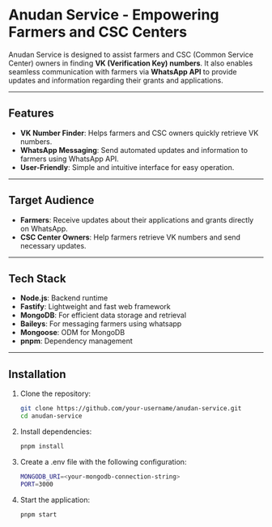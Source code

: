 # Anudan Service - Empowering Farmers and CSC Centers

Anudan Service is designed to assist farmers and CSC (Common Service Center) owners in finding **VK (Verification Key) numbers**. It also enables seamless communication with farmers via **WhatsApp API** to provide updates and information regarding their grants and applications.

---

## Features

- **VK Number Finder**: Helps farmers and CSC owners quickly retrieve VK numbers.
- **WhatsApp Messaging**: Send automated updates and information to farmers using WhatsApp API.
- **User-Friendly**: Simple and intuitive interface for easy operation.

---

## Target Audience

- **Farmers**: Receive updates about their applications and grants directly on WhatsApp.
- **CSC Center Owners**: Help farmers retrieve VK numbers and send necessary updates.

---

## Tech Stack

- **Node.js**: Backend runtime
- **Fastify**: Lightweight and fast web framework
- **MongoDB**: For efficient data storage and retrieval
- **Baileys**: For messaging farmers using whatsapp
- **Mongoose**: ODM for MongoDB
- **pnpm**: Dependency management

---

## Installation

1. Clone the repository:

   ```bash
   git clone https://github.com/your-username/anudan-service.git
   cd anudan-service
   
2. Install dependencies:

   ```bash
   pnpm install
   
4. Create a .env file with the following configuration:

   ```bash
   MONGODB_URI=<your-mongodb-connection-string>
   PORT=3000
5. Start the application:

   ```bash
   pnpm start

